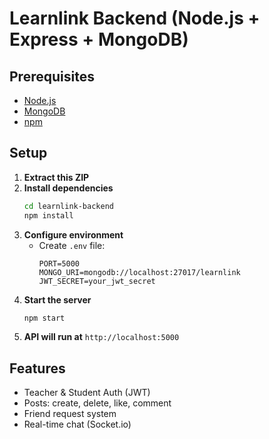 # Learnlink Backend (Node.js + Express + MongoDB)

## Prerequisites
- [Node.js](https://nodejs.org/en)
- [MongoDB](https://www.mongodb.com/try/download/community)
- [npm](https://www.npmjs.com/)

## Setup

1. **Extract this ZIP**  
2. **Install dependencies**
    ```bash
    cd learnlink-backend
    npm install
    ```
3. **Configure environment**
   - Create `.env` file:
     ```
     PORT=5000
     MONGO_URI=mongodb://localhost:27017/learnlink
     JWT_SECRET=your_jwt_secret
     ```
4. **Start the server**
    ```bash
    npm start
    ```
5. **API will run at** `http://localhost:5000`

## Features
- Teacher & Student Auth (JWT)
- Posts: create, delete, like, comment
- Friend request system
- Real-time chat (Socket.io)